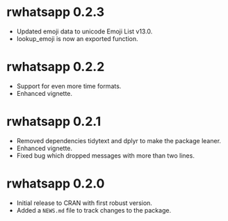 # rwhatsapp 0.2.3

* Updated emoji data to unicode Emoji List v13.0.
* lookup_emoji is now an exported function.

# rwhatsapp 0.2.2

* Support for even more time formats.
* Enhanced vignette.

# rwhatsapp 0.2.1

* Removed dependencies tidytext and dplyr to make the package leaner.
* Enhanced vignette.
* Fixed bug which dropped messages with more than two lines.

# rwhatsapp 0.2.0

* Initial release to CRAN with first robust version.
* Added a `NEWS.md` file to track changes to the package.

